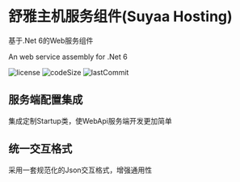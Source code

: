 # 舒雅主机服务组件(Suyaa Hosting)

基于.Net 6的Web服务组件

An web service assembly for .Net 6

![license](https://img.shields.io/github/license/SuyaaUI/Suyaa.Hosting)
![codeSize](https://img.shields.io/github/languages/code-size/SuyaaUI/Suyaa.Hosting)
![lastCommit](https://img.shields.io/github/last-commit/SuyaaUI/Suyaa.Hosting)

## 服务端配置集成

集成定制Startup类，使WebApi服务端开发更加简单

## 统一交互格式

采用一套规范化的Json交互格式，增强通用性

